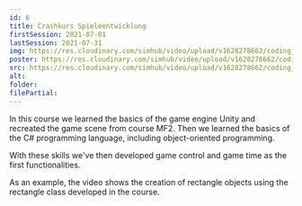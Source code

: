```yaml
---
id: 6
title: Crashkurs Spieleentwicklung
firstSession: 2021-07-01
lastSession: 2021-07-31
img: https://res.cloudinary.com/simhub/video/upload/v1628278662/coding_jvxlva.jpg
poster: https://res.cloudinary.com/simhub/video/upload/v1628278662/coding_jvxlva.jpg
src: https://res.cloudinary.com/simhub/video/upload/v1628278662/coding_jvxlva.mp4
alt:
folder:
filePartial:
---
```

In this course we learned the basics of the game engine Unity and recreated the game scene from course MF2. Then we learned the basics of the C# programming language, including object-oriented programming.

With these skills we've then developed game control and game time as the first functionalities.

As an example, the video shows the creation of rectangle objects using the rectangle class developed in the course.
